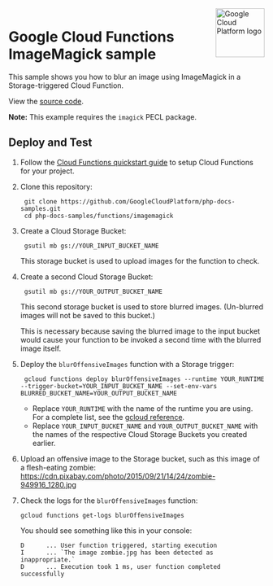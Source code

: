 <img src="https://avatars2.githubusercontent.com/u/2810941?v=3&s=96" alt="Google Cloud Platform logo" title="Google Cloud Platform" align="right" height="96" width="96"/>

# Google Cloud Functions ImageMagick sample

This sample shows you how to blur an image using ImageMagick in a
Storage-triggered Cloud Function.

View the [source code][code].

**Note:** This example requires the `imagick` PECL package.

[code]: index.php

## Deploy and Test

1. Follow the [Cloud Functions quickstart guide][quickstart] to setup Cloud
Functions for your project.

1. Clone this repository:

        git clone https://github.com/GoogleCloudPlatform/php-docs-samples.git
        cd php-docs-samples/functions/imagemagick

1. Create a Cloud Storage Bucket:

        gsutil mb gs://YOUR_INPUT_BUCKET_NAME

    This storage bucket is used to upload images for the function to check.

1. Create a second Cloud Storage Bucket:

        gsutil mb gs://YOUR_OUTPUT_BUCKET_NAME

    This second storage bucket is used to store blurred images. (Un-blurred images will not be saved to this bucket.)

    This is necessary because saving the blurred image to the input bucket would cause your function to be invoked a second time with the blurred image itself.

1. Deploy the `blurOffensiveImages` function with a Storage trigger:

        gcloud functions deploy blurOffensiveImages --runtime YOUR_RUNTIME --trigger-bucket=YOUR_INPUT_BUCKET_NAME --set-env-vars BLURRED_BUCKET_NAME=YOUR_OUTPUT_BUCKET_NAME

    * Replace `YOUR_RUNTIME` with the name of the runtime you are using. For a
    complete list, see the [gcloud reference](https://cloud.google.com/sdk/gcloud/reference/functions/deploy#--runtime).
    * Replace `YOUR_INPUT_BUCKET_NAME` and `YOUR_OUTPUT_BUCKET_NAME` with the names of the respective Cloud Storage Buckets you created earlier.

1.  Upload an offensive image to the Storage bucket, such as this image of
    a flesh-eating zombie: https://cdn.pixabay.com/photo/2015/09/21/14/24/zombie-949916_1280.jpg

1.  Check the logs for the `blurOffensiveImages` function:

        gcloud functions get-logs blurOffensiveImages

    You should see something like this in your console:

        D      ... User function triggered, starting execution
        I      ... `The image zombie.jpg has been detected as inappropriate.`
        D      ... Execution took 1 ms, user function completed successfully

[quickstart]: https://cloud.google.com/functions/quickstart
